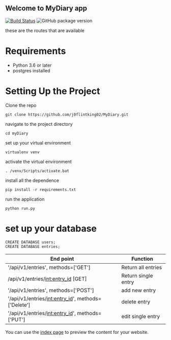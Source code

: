 ## Welcome to MyDiary app
[![Build Status](https://travis-ci.org/j0flintking02/MyDiary.svg?branch=api)](https://travis-ci.org/j0flintking02/MyDiary) ![GitHub package version](https://img.shields.io/github/package-json/v/badges/shields.svg)   

these are the routes that are available

# Requirements
   - Python 3.6 or later
   - postgres installed

# Setting Up the Project
Clone the repo
```
git clone https://github.com/j0flintking02/MyDiary.git
``` 
navigate to the project directory
```
cd myDiary
```
set up your virtual environment 
```
virtualenv venv
```
activate the virtual environment
```
. /venv/Scripts/activate.bat
``` 
install all the dependence
```
pip install -r requirements.txt
```
run the application
```
python run.py
```
# set up your database
```postgresplsql
CREATE DATABASE users;
CREATE DATABASE entries;
```
| End point                                            |   Function          |
|------------------------------------------------------|---------------------|
| '/api/v1/entries', methods=['GET']                   | Return all entries  |
| /api/v1/entries/<int:entry_id> [GET]                 | Return single entry |
| '/api/v1/entries', methods=['POST']                  | add new entry       |
| '/api/v1/entries/<int:entry_id>', methods=['Delete'] | delete entry        |
|'/api/v1/entries/<int:entry_id>', methods=['PUT']     | edit single entry   |
You can use the [index page](https://j0flintking02.github.io/MyDiary/) to  preview the content for your website.